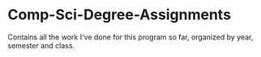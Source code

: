 # Comp-Sci-Degree-Assignments
Contains all the work I've done for this program so far, organized by year, semester and class.
